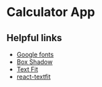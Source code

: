 # Calculator App

## Helpful links

* [Google fonts](https://fonts.google.com/specimen/Roboto+Condensed)
* [Box Shadow](https://box-shadow.dev/)
* [Text Fit](https://www.npmjs.com/package/react-textfit)
* [react-textfit](https://www.npmjs.com/package/react-textfit)